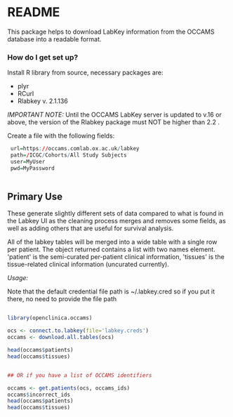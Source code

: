 # README #

This package helps to download LabKey information from the OCCAMS database into a readable format.

### How do I get set up? ###

Install R library from source, necessary packages are:

* plyr
* RCurl
* Rlabkey v. 2.1.136


_IMPORTANT NOTE:_ Until the OCCAMS LabKey server is updated to v.16 or above, the version of the Rlabkey package must NOT be higher than 2.2  .

Create a file with the following fields:

```R
 url=https://occams.comlab.ox.ac.uk/labkey
 path=/ICGC/Cohorts/All Study Subjects
 user=MyUser
 pwd=MyPassword
 
 ```


## Primary Use

These generate slightly different sets of data compared to what is found in the Labkey UI as the cleaning process merges and removes some fields, as well as adding others that are useful for survival analysis.

All of the labkey tables will be merged into a wide table with a single row per patient. The object returned contains a list with two names element.  'patient' is the semi-curated per-patient clinical information, 'tissues' is the tissue-related clinical information (uncurated currently).  


*Usage:*

Note that the default credential file path is ~/.labkey.cred so if you put it there, no need to provide the file path

```R

library(openclinica.occams)

ocs <- connect.to.labkey(file='labkey.creds') 
occams <- download.all.tables(ocs)

head(occams$patients)
head(occams$tissues)


## OR if you have a list of OCCAMS identifiers

occams <- get.patients(ocs, occams_ids)
occams$incorrect_ids
head(occams$patients)
head(occams$tissues)



```




